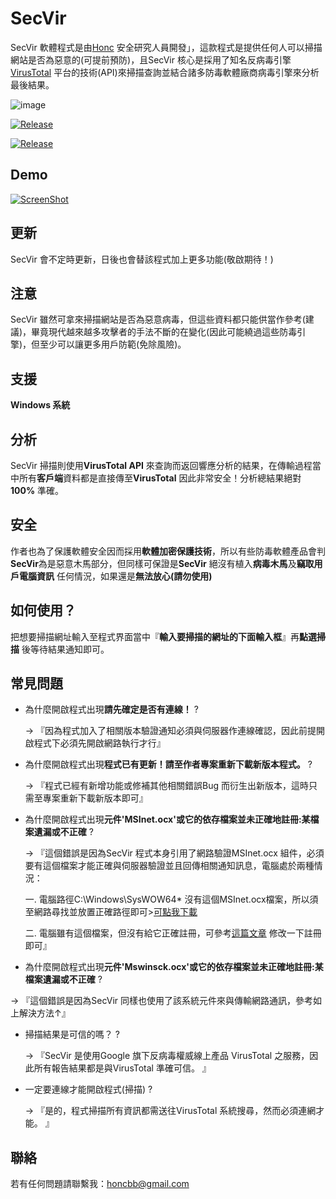 # SecVir

SecVir 軟體程式是由[Honc](https://blog.honcbb.me/) 安全研究人員開發」，這款程式是提供任何人可以掃描網站是否為惡意的(可提前預防)，且SecVir 核心是採用了知名反病毒引擎[VirusTotal](https://zh.wikipedia.org/zh-tw/VirusTotal) 平台的技術(API)來掃描查詢並結合諸多防毒軟體廠商病毒引擎來分析最後結果。

![image](https://i.imgur.com/P1hyaFy.jpg)

[![Release](https://img.shields.io/badge/%E7%89%88%E6%9C%AC-V1.0-green)](https://github.com/honcbb-secu/SecVir/releases)

[![Release](https://img.shields.io/badge/%E9%BB%9E%E6%88%91-%E4%B8%8B%E8%BC%89-brightgreen)](https://github.com/honcbb-secu/SecVir/releases/download/V1.0/SecVir.zip)


## Demo

[![ScreenShot](https://i.imgur.com/cdRs9g2.jpg)](https://www.youtube.com/watch?v=6oAhz3h8frE&feature=youtu.be)



## 更新

SecVir 會不定時更新，日後也會替該程式加上更多功能(敬啟期待！)


## 注意

SecVir 雖然可拿來掃描網站是否為惡意病毒，但這些資料都只能供當作參考(建議)，畢竟現代越來越多攻擊者的手法不斷的在變化(因此可能繞過這些防毒引擎)，但至少可以讓更多用戶防範(免除風險)。

## 支援

**Windows 系統**

## 分析

SecVir 掃描則使用**VirusTotal API**  來查詢而返回響應分析的結果，在傳輸過程當中所有**客戶端**資料都是直接傳至**VirusTotal** 因此非常安全！分析總結果絕對**100%** 準確。


## 安全

作者也為了保護軟體安全因而採用**軟體加密保護技術**，所以有些防毒軟體產品會判**SecVir**為是惡意木馬部分，但同樣可保證是**SecVir** 絕沒有植入**病毒木馬**及**竊取用戶電腦資訊** 任何情況，如果還是**無法放心(請勿使用)**

## 如何使用？

把想要掃描網址輸入至程式界面當中『**輸入要掃描的網址的下面輸入框**』再**點選掃描** 後等待結果通知即可。


## 常見問題

* 為什麼開啟程式出現**請先確定是否有連線！** ? 

    → 『因為程式加入了相關版本驗證通知必須與伺服器作連線確認，因此前提開啟程式下必須先開啟網路執行才行』
    
* 為什麼開啟程式出現**程式已有更新！請至作者專案重新下載新版本程式。** ? 

    → 『程式已經有新增功能或修補其他相關錯誤Bug 而衍生出新版本，這時只需至專案重新下載新版本即可』
    
* 為什麼開啟程式出現**元件'MSInet.ocx'或它的依存檔案並未正確地註冊:某檔案遺漏或不正確** ? 

    → 『這個錯誤是因為SecVir 程式本身引用了網路驗證MSInet.ocx 組件，必須要有這個檔案才能正確與伺服器驗證並且回傳相關通知訊息，電腦處於兩種情況：
    
    一. 電腦路徑C:\Windows\SysWOW64\* 沒有這個MSInet.ocx檔案，所以須至網路尋找並放置正確路徑即可>[可點我下載](https://www.ocxme.com/files/msinet_ocx)
    
    二. 電腦雖有這個檔案，但沒有給它正確註冊，可參考[這篇文章](https://dotblogs.com.tw/usice0314/2010/04/07/14442) 修改一下註冊即可』
    
 * 為什麼開啟程式出現**元件'Mswinsck.ocx'或它的依存檔案並未正確地註冊:某檔案遺漏或不正確** ? 
 
  → 『這個錯誤是因為SecVir 同樣也使用了該系統元件來與傳輸網路通訊，參考如上解決方法↑』
  
* 掃描結果是可信的嗎？ ? 
 
  → 『SecVir 是使用Google 旗下反病毒權威線上產品 VirusTotal 之服務，因此所有報告結果都是與VirusTotal 準確可信。 』
  
* 一定要連線才能開啟程式(掃描) ? 
 
  → 『是的，程式掃描所有資訊都需送往VirusTotal 系統搜尋，然而必須連網才能。 』
  
 
 ## 聯絡

若有任何問題請聯繫我：honcbb@gmail.com
  
  
  

